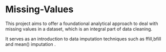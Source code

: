 # Missing-Values
This project aims to offer a foundational analytical approach to deal with missing values in a dataset, which is an integral part of data cleaning.  

It serves as an introduction to data imputation techniques such as ffill,bfill and mean() imputation .
